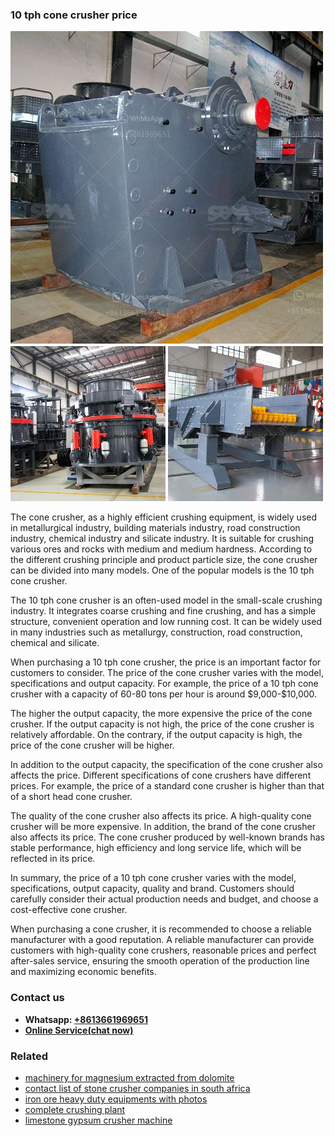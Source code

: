 <h3>10 tph cone crusher price</h3><img src='1704951381.jpg' alt=''><p>The cone crusher, as a highly efficient crushing equipment, is widely used in metallurgical industry, building materials industry, road construction industry, chemical industry and silicate industry. It is suitable for crushing various ores and rocks with medium and medium hardness. According to the different crushing principle and product particle size, the cone crusher can be divided into many models. One of the popular models is the 10 tph cone crusher.</p><p>The 10 tph cone crusher is an often-used model in the small-scale crushing industry. It integrates coarse crushing and fine crushing, and has a simple structure, convenient operation and low running cost. It can be widely used in many industries such as metallurgy, construction, road construction, chemical and silicate.</p><p>When purchasing a 10 tph cone crusher, the price is an important factor for customers to consider. The price of the cone crusher varies with the model, specifications and output capacity. For example, the price of a 10 tph cone crusher with a capacity of 60-80 tons per hour is around $9,000-$10,000.</p><p>The higher the output capacity, the more expensive the price of the cone crusher. If the output capacity is not high, the price of the cone crusher is relatively affordable. On the contrary, if the output capacity is high, the price of the cone crusher will be higher.</p><p>In addition to the output capacity, the specification of the cone crusher also affects the price. Different specifications of cone crushers have different prices. For example, the price of a standard cone crusher is higher than that of a short head cone crusher.</p><p>The quality of the cone crusher also affects its price. A high-quality cone crusher will be more expensive. In addition, the brand of the cone crusher also affects its price. The cone crusher produced by well-known brands has stable performance, high efficiency and long service life, which will be reflected in its price.</p><p>In summary, the price of a 10 tph cone crusher varies with the model, specifications, output capacity, quality and brand. Customers should carefully consider their actual production needs and budget, and choose a cost-effective cone crusher.</p><p>When purchasing a cone crusher, it is recommended to choose a reliable manufacturer with a good reputation. A reliable manufacturer can provide customers with high-quality cone crushers, reasonable prices and perfect after-sales service, ensuring the smooth operation of the production line and maximizing economic benefits.</p><h3>Contact us</h3><ul><li><strong>Whatsapp:&nbsp;<a href="https://wa.me/8613661969651">+8613661969651</a></strong></li><li><a href="https://swt.shibang-china.com/?git&amp;zhl&amp;10 tph cone crusher price"><strong>Online Service(chat now)</strong></a></li></ul><h3>Related</h3><ul><li><a href='machinery for magnesium extracted from dolomite.md'>machinery for magnesium extracted from dolomite</a></li><li><a href='contact list of stone crusher companies in south africa.md'>contact list of stone crusher companies in south africa</a></li><li><a href='iron ore heavy duty equipments with photos.md'>iron ore heavy duty equipments with photos</a></li><li><a href='complete crushing plant.md'>complete crushing plant</a></li><li><a href='limestone gypsum crusher machine.md'>limestone gypsum crusher machine</a></li></ul>